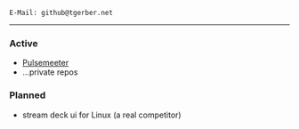 ```
E-Mail: github@tgerber.net
```


---

### Active

- [Pulsemeeter](https://github.com/theRealCarneiro/pulsemeeter)
- ...private repos

### Planned

- stream deck ui for Linux (a real competitor)



